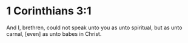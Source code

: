 # 1 Corinthians 3:1

And I, brethren, could not speak unto you as unto spiritual, but as unto carnal, [even] as unto babes in Christ.